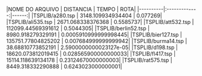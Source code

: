 |NOME DO ARQUIVO | DISTANCIA | TEMPO | ROTA|
|----------|:-------------:|------:|
|TSPLIB/a280.tsp | 3148.109934934404 | 0.077269|
|TSPLIB/ali535.tsp | 2671.068338376368 | 0.5585737|
|TSPLIB/att532.tsp | 112099.44569391612 | 0.5044305|
|TSPLIB/berlin52.tsp | 8980.918279329191 | 0.0005910999999998445|
|TSPLIB/bier127.tsp | 135751.77804825202 | 0.007684999999999942|
|TSPLIB/burma14.tsp | 38.68810773852191 | 2.5900000000023127e-05|
|TSPLIB/d198.tsp | 18620.073812019415 | 0.028565900000000033|
|TSPLIB/fl417.tsp | 15114.118639134178 | 0.23124670000000003|
|TSPLIB/rat575.tsp | 8449.318332290888 | 0.6243023000000001|
